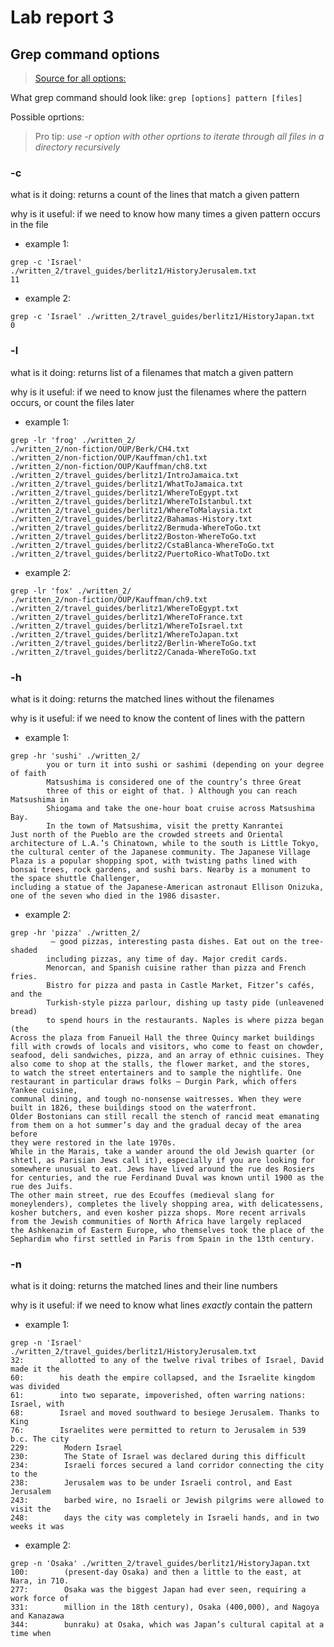 # Lab report 3
## Grep command options

> [Source for all options:](https://www.geeksforgeeks.org/grep-command-in-unixlinux/)

What grep command should look like: `grep [options] pattern [files]`

Possible oprtions: 

> Pro tip: *use -r option with other oprtions to iterate through all files in a directory recursively*

### **-c**

what is it doing: returns a count of the lines that match a given pattern

why is it useful: if we need to know how many times a given pattern occurs in the file
- example 1:
```
grep -c 'Israel' ./written_2/travel_guides/berlitz1/HistoryJerusalem.txt
11
```
- example 2:
```
grep -c 'Israel' ./written_2/travel_guides/berlitz1/HistoryJapan.txt
0
```
### **-l**

what is it doing: returns list of a filenames that match a given pattern

why is it useful: if we need to know just the filenames where the pattern occurs, or count the files later
- example 1:
```
grep -lr 'frog' ./written_2/
./written_2/non-fiction/OUP/Berk/CH4.txt
./written_2/non-fiction/OUP/Kauffman/ch1.txt
./written_2/non-fiction/OUP/Kauffman/ch8.txt
./written_2/travel_guides/berlitz1/IntroJamaica.txt
./written_2/travel_guides/berlitz1/WhatToJamaica.txt
./written_2/travel_guides/berlitz1/WhereToEgypt.txt
./written_2/travel_guides/berlitz1/WhereToIstanbul.txt
./written_2/travel_guides/berlitz1/WhereToMalaysia.txt
./written_2/travel_guides/berlitz2/Bahamas-History.txt
./written_2/travel_guides/berlitz2/Bermuda-WhereToGo.txt
./written_2/travel_guides/berlitz2/Boston-WhereToGo.txt
./written_2/travel_guides/berlitz2/CstaBlanca-WhereToGo.txt
./written_2/travel_guides/berlitz2/PuertoRico-WhatToDo.txt
```
- example 2:
```
grep -lr 'fox' ./written_2/
./written_2/non-fiction/OUP/Kauffman/ch9.txt
./written_2/travel_guides/berlitz1/WhereToEgypt.txt
./written_2/travel_guides/berlitz1/WhereToFrance.txt
./written_2/travel_guides/berlitz1/WhereToIsrael.txt
./written_2/travel_guides/berlitz1/WhereToJapan.txt
./written_2/travel_guides/berlitz2/Berlin-WhereToGo.txt
./written_2/travel_guides/berlitz2/Canada-WhereToGo.txt
```
### **-h**

what is it doing: returns the matched lines without the filenames

why is it useful: if we need to know the content of lines with the pattern
- example 1:
```
grep -hr 'sushi' ./written_2/
        you or turn it into sushi or sashimi (depending on your degree of faith
        Matsushima is considered one of the country’s three Great
        three of this or eight of that. ) Although you can reach Matsushima in
        Shiogama and take the one-hour boat cruise across Matsushima Bay.
        In the town of Matsushima, visit the pretty Kanrantei
Just north of the Pueblo are the crowded streets and Oriental architecture of L.A.’s Chinatown, while to the south is Little Tokyo,
the cultural center of the Japanese community. The Japanese Village Plaza is a popular shopping spot, with twisting paths lined with
bonsai trees, rock gardens, and sushi bars. Nearby is a monument to the space shuttle Challenger,
including a statue of the Japanese-American astronaut Ellison Onizuka, one of the seven who died in the 1986 disaster.
```
- example 2:
```
grep -hr 'pizza' ./written_2/
         — good pizzas, interesting pasta dishes. Eat out on the tree-shaded
        including pizzas, any time of day. Major credit cards.
        Menorcan, and Spanish cuisine rather than pizza and French fries.
        Bistro for pizza and pasta in Castle Market, Fitzer’s cafés, and the
        Turkish-style pizza parlour, dishing up tasty pide (unleavened bread)
        to spend hours in the restaurants. Naples is where pizza began (the
Across the plaza from Fanueil Hall the three Quincy market buildings fill with crowds of locals and visitors, who come to feast on chowder,
seafood, deli sandwiches, pizza, and an array of ethnic cuisines. They also come to shop at the stalls, the flower market, and the stores,
to watch the street entertainers and to sample the nightlife. One restaurant in particular draws folks — Durgin Park, which offers Yankee cuisine,
communal dining, and tough no-nonsense waitresses. When they were built in 1826, these buildings stood on the waterfront.
Older Bostonians can still recall the stench of rancid meat emanating from them on a hot summer’s day and the gradual decay of the area before
they were restored in the late 1970s.
While in the Marais, take a wander around the old Jewish quarter (or shtetl, as Parisian Jews call it), especially if you are looking for
somewhere unusual to eat. Jews have lived around the rue des Rosiers for centuries, and the rue Ferdinand Duval was known until 1900 as the rue des Juifs.
The other main street, rue des Ecouffes (medieval slang for moneylenders), completes the lively shopping area, with delicatessens,
kosher butchers, and even kosher pizza shops. More recent arrivals from the Jewish communities of North Africa have largely replaced
the Ashkenazim of Eastern Europe, who themselves took the place of the Sephardim who first settled in Paris from Spain in the 13th century.
```
### **-n** 

what is it doing: returns the matched lines and their line numbers

why is it useful: if we need to know what lines *exactly* contain the pattern
- example 1:
```
grep -n 'Israel' ./written_2/travel_guides/berlitz1/HistoryJerusalem.txt
32:        allotted to any of the twelve rival tribes of Israel, David made it the
60:        his death the empire collapsed, and the Israelite kingdom was divided
61:        into two separate, impoverished, often warring nations: Israel, with
68:        Israel and moved southward to besiege Jerusalem. Thanks to King
76:        Israelites were permitted to return to Jerusalem in 539 b.c. The city
229:        Modern Israel
230:        The State of Israel was declared during this difficult
234:        Israeli forces secured a land corridor connecting the city to the
238:        Jerusalem was to be under Israeli control, and East Jerusalem
243:        barbed wire, no Israeli or Jewish pilgrims were allowed to visit the
248:        days the city was completely in Israeli hands, and in two weeks it was
```
- example 2:
```
grep -n 'Osaka' ./written_2/travel_guides/berlitz1/HistoryJapan.txt
100:        (present-day Osaka) and then a little to the east, at Nara, in 710.
277:        Osaka was the biggest Japan had ever seen, requiring a work force of
331:        million in the 18th century), Osaka (400,000), and Nagoya and Kanazawa
344:        bunraku) at Osaka, which was Japan’s cultural capital at a time when
```
